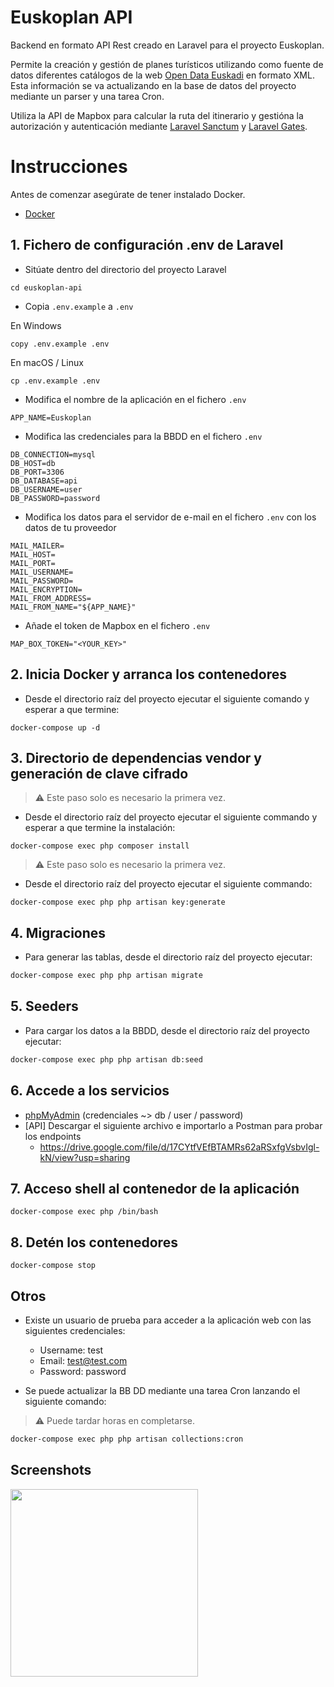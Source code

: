 # Euskoplan API

Backend en formato API Rest creado en Laravel para el proyecto Euskoplan.  

Permite la creación y gestión de planes turísticos utilizando como fuente de datos diferentes catálogos de la web [Open Data Euskadi](https://opendata.euskadi.eus/inicio/) en formato XML. Esta información se va actualizando en la base de datos del proyecto mediante un parser y una tarea Cron.  

Utiliza la API de Mapbox para calcular la ruta del itinerario y gestióna la autorización y autenticación mediante [Laravel Sanctum](https://laravel.com/docs/10.x/sanctum) y [Laravel Gates](https://laravel.com/docs/10.x/authorization#gates).  

# Instrucciones 

Antes de comenzar asegúrate de tener instalado Docker.

- [Docker](https://www.docker.com/)

## 1. Fichero de configuración .env de Laravel

- Sitúate dentro del directorio del proyecto Laravel

```shell
cd euskoplan-api
```

- Copia `.env.example` a `.env`

En Windows

```shell
copy .env.example .env
```

En macOS / Linux

```shell
cp .env.example .env
```

- Modifica el nombre de la aplicación en el fichero `.env`

```text
APP_NAME=Euskoplan
```

- Modifica las credenciales para la BBDD en el fichero `.env`

```text
DB_CONNECTION=mysql
DB_HOST=db
DB_PORT=3306
DB_DATABASE=api
DB_USERNAME=user
DB_PASSWORD=password
```

- Modifica los datos para el servidor de e-mail en el fichero `.env` con los datos de tu proveedor

```text
MAIL_MAILER=
MAIL_HOST=
MAIL_PORT=
MAIL_USERNAME=
MAIL_PASSWORD=
MAIL_ENCRYPTION=
MAIL_FROM_ADDRESS=
MAIL_FROM_NAME="${APP_NAME}"
```

- Añade el token de Mapbox en el fichero `.env`

```text
MAP_BOX_TOKEN="<YOUR_KEY>"
```

## 2. Inicia Docker y arranca los contenedores

- Desde el directorio raíz del proyecto ejecutar el siguiente comando y esperar a que termine:

```shell
docker-compose up -d
```

## 3. Directorio de dependencias vendor y generación de clave cifrado

> :warning: Este paso solo es necesario la primera vez.

- Desde el directorio raíz del proyecto ejecutar el siguiente commando y esperar a que termine la instalación:

```shell
docker-compose exec php composer install
```  

> :warning: Este paso solo es necesario la primera vez.

- Desde el directorio raíz del proyecto ejecutar el siguiente commando:

```shell
docker-compose exec php php artisan key:generate
```  

## 4. Migraciones

- Para generar las tablas, desde el directorio raíz del proyecto ejecutar:

```bash
docker-compose exec php php artisan migrate
```

## 5. Seeders

- Para cargar los datos a la BBDD, desde el directorio raíz del proyecto ejecutar:

```bash
docker-compose exec php php artisan db:seed
```

## 6. Accede a los servicios

- [phpMyAdmin](http://localhost:8081) (credenciales ~> db / user / password)
- [API] Descargar el siguiente archivo e importarlo a Postman para probar los endpoints
    - https://drive.google.com/file/d/17CYtfVEfBTAMRs62aRSxfgVsbvIgl-kN/view?usp=sharing

## 7. Acceso shell al contenedor de la aplicación

```shell
docker-compose exec php /bin/bash
```  

## 8. Detén los contenedores

```shell
docker-compose stop
``` 

## Otros

- Existe un usuario de prueba para acceder a la aplicación web con las siguientes credenciales:
    - Username: test
    - Email: test@test.com
    - Password: password


- Se puede actualizar la BB DD mediante una tarea Cron lanzando el siguiente comando:

> :warning: Puede tardar horas en completarse.

```bash
docker-compose exec php php artisan collections:cron
```

## Screenshots

<img src="screenshots/screenshot-1.jpg" width="300">

